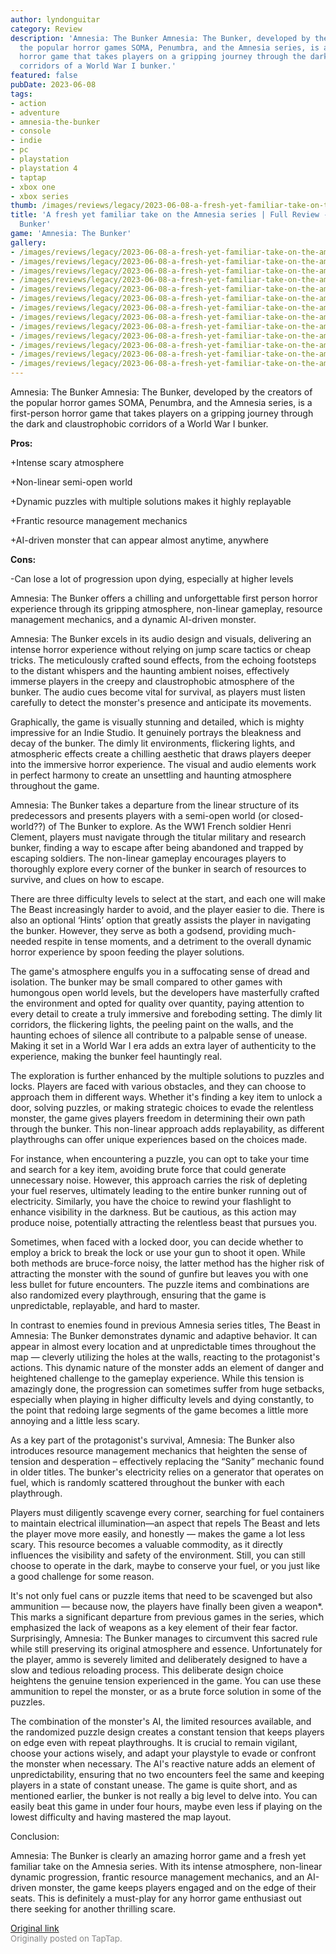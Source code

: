 ```yaml
---
author: lyndonguitar
category: Review
description: 'Amnesia: The Bunker Amnesia: The Bunker, developed by the creators of
  the popular horror games SOMA, Penumbra, and the Amnesia series, is a first-person
  horror game that takes players on a gripping journey through the dark and claustrophobic
  corridors of a World War I bunker.'
featured: false
pubDate: 2023-06-08
tags:
- action
- adventure
- amnesia-the-bunker
- console
- indie
- pc
- playstation
- playstation 4
- taptap
- xbox one
- xbox series
thumb: /images/reviews/legacy/2023-06-08-a-fresh-yet-familiar-take-on-the-amnesia-series--full-review---amnesia-the-bunker-0.avif
title: 'A fresh yet familiar take on the Amnesia series | Full Review - Amnesia: The
  Bunker'
game: 'Amnesia: The Bunker'
gallery:
- /images/reviews/legacy/2023-06-08-a-fresh-yet-familiar-take-on-the-amnesia-series--full-review---amnesia-the-bunker-0.avif
- /images/reviews/legacy/2023-06-08-a-fresh-yet-familiar-take-on-the-amnesia-series--full-review---amnesia-the-bunker-1.avif
- /images/reviews/legacy/2023-06-08-a-fresh-yet-familiar-take-on-the-amnesia-series--full-review---amnesia-the-bunker-2.avif
- /images/reviews/legacy/2023-06-08-a-fresh-yet-familiar-take-on-the-amnesia-series--full-review---amnesia-the-bunker-3.avif
- /images/reviews/legacy/2023-06-08-a-fresh-yet-familiar-take-on-the-amnesia-series--full-review---amnesia-the-bunker-4.avif
- /images/reviews/legacy/2023-06-08-a-fresh-yet-familiar-take-on-the-amnesia-series--full-review---amnesia-the-bunker-5.avif
- /images/reviews/legacy/2023-06-08-a-fresh-yet-familiar-take-on-the-amnesia-series--full-review---amnesia-the-bunker-6.avif
- /images/reviews/legacy/2023-06-08-a-fresh-yet-familiar-take-on-the-amnesia-series--full-review---amnesia-the-bunker-7.avif
- /images/reviews/legacy/2023-06-08-a-fresh-yet-familiar-take-on-the-amnesia-series--full-review---amnesia-the-bunker-8.avif
- /images/reviews/legacy/2023-06-08-a-fresh-yet-familiar-take-on-the-amnesia-series--full-review---amnesia-the-bunker-9.avif
- /images/reviews/legacy/2023-06-08-a-fresh-yet-familiar-take-on-the-amnesia-series--full-review---amnesia-the-bunker-10.avif
- /images/reviews/legacy/2023-06-08-a-fresh-yet-familiar-take-on-the-amnesia-series--full-review---amnesia-the-bunker-11.avif
- /images/reviews/legacy/2023-06-08-a-fresh-yet-familiar-take-on-the-amnesia-series--full-review---amnesia-the-bunker-12.avif
---
```

Amnesia: The Bunker
Amnesia: The Bunker, developed by the creators of the popular horror games SOMA, Penumbra, and the Amnesia series, is a first-person horror game that takes players on a gripping journey through the dark and claustrophobic corridors of a World War I bunker.


**Pros:**


+Intense scary atmosphere

+Non-linear semi-open world

+Dynamic puzzles with multiple solutions makes it highly replayable

+Frantic resource management mechanics

+AI-driven monster that can appear almost anytime, anywhere


**Cons:**


-Can lose a lot of progression upon dying, especially at higher levels

Amnesia: The Bunker offers a chilling and unforgettable first person horror experience through its gripping atmosphere, non-linear gameplay, resource management mechanics, and a dynamic AI-driven monster.

Amnesia: The Bunker excels in its audio design and visuals, delivering an intense horror experience without relying on jump scare tactics or cheap tricks. The meticulously crafted sound effects, from the echoing footsteps to the distant whispers and the haunting ambient noises, effectively immerse players in the creepy and claustrophobic atmosphere of the bunker. The audio cues become vital for survival, as players must listen carefully to detect the monster's presence and anticipate its movements.

Graphically, the game is visually stunning and detailed, which is mighty impressive for an Indie Studio. It genuinely portrays the bleakness and decay of the bunker. The dimly lit environments, flickering lights, and atmospheric effects create a chilling aesthetic that draws players deeper into the immersive horror experience. The visual and audio elements work in perfect harmony to create an unsettling and haunting atmosphere throughout the game.

Amnesia: The Bunker takes a departure from the linear structure of its predecessors and presents players with a semi-open world (or closed-world??) of The Bunker to explore. As the WW1 French soldier Henri Clement, players must navigate through the titular military and research bunker, finding a way to escape after being abandoned and trapped by escaping soldiers. The non-linear gameplay encourages players to thoroughly explore every corner of the bunker in search of resources to survive, and clues on how to escape.

There are three difficulty levels to select at the start, and each one will make The Beast increasingly harder to avoid, and the player easier to die. There is also an optional ‘Hints’ option that greatly assists the player in navigating the bunker. However, they serve as both a godsend, providing much-needed respite in tense moments, and a detriment to the overall dynamic horror experience by spoon feeding the player solutions.

The game's atmosphere engulfs you in a suffocating sense of dread and isolation. The bunker may be small compared to other games with humongous open world levels, but the developers have masterfully crafted the environment and opted for quality over quantity, paying attention to every detail to create a truly immersive and foreboding setting. The dimly lit corridors, the flickering lights, the peeling paint on the walls, and the haunting echoes of silence all contribute to a palpable sense of unease. Making it set in a World War I era adds an extra layer of authenticity to the experience, making the bunker feel hauntingly real.

The exploration is further enhanced by the multiple solutions to puzzles and locks. Players are faced with various obstacles, and they can choose to approach them in different ways. Whether it's finding a key item to unlock a door, solving puzzles, or making strategic choices to evade the relentless monster, the game gives players freedom in determining their own path through the bunker. This non-linear approach adds replayability, as different playthroughs can offer unique experiences based on the choices made.

For instance, when encountering a puzzle, you can opt to take your time and search for a key item, avoiding brute force that could generate unnecessary noise. However, this approach carries the risk of depleting your fuel reserves, ultimately leading to the entire bunker running out of electricity. Similarly, you have the choice to rewind your flashlight to enhance visibility in the darkness. But be cautious, as this action may produce noise, potentially attracting the relentless beast that pursues you.

Sometimes, when faced with a locked door, you can decide whether to employ a brick to break the lock or use your gun to shoot it open. While both methods are bruce-force noisy, the latter method has the higher risk of attracting the monster with the sound of gunfire but leaves you with one less bullet for future encounters. The puzzle items and combinations are also randomized every playthrough, ensuring that the game is unpredictable, replayable, and hard to master.

In contrast to enemies found in previous Amnesia series titles, The Beast in Amnesia: The Bunker demonstrates dynamic and adaptive behavior. It can appear in almost every location and at unpredictable times throughout the map — cleverly utilizing the holes at the walls, reacting to the protagonist's actions. This dynamic nature of the monster adds an element of danger and heightened challenge to the gameplay experience. While this tension is amazingly done, the progression can sometimes suffer from huge setbacks, especially when playing in higher difficulty levels and dying constantly, to the point that redoing large segments of the game becomes a little more annoying and a little less scary.

As a key part of the protagonist's survival, Amnesia: The Bunker also introduces resource management mechanics that heighten the sense of tension and desperation – effectively replacing the “Sanity” mechanic found in older titles. The bunker's electricity relies on a generator that operates on fuel, which is randomly scattered throughout the bunker with each playthrough.

Players must diligently scavenge every corner, searching for fuel containers to maintain electrical illumination—an aspect that repels The Beast and lets the player move more easily, and honestly — makes the game a lot less scary. This resource becomes a valuable commodity, as it directly influences the visibility and safety of the environment. Still, you can still choose to operate in the dark, maybe to conserve your fuel, or you just like a good challenge for some reason.

It's not only fuel cans or puzzle items that need to be scavenged but also ammunition — because now, the players have finally been given a weapon*. This marks a significant departure from previous games in the series, which emphasized the lack of weapons as a key element of their fear factor. Surprisingly, Amnesia: The Bunker manages to circumvent this sacred rule while still preserving its original atmosphere and essence. Unfortunately for the player, ammo is severely limited and deliberately designed to have a slow and tedious reloading process. This deliberate design choice heightens the genuine tension experienced in the game. You can use these ammunition to repel the monster, or as a brute force solution in some of the puzzles.

The combination of the monster's AI, the limited resources available, and the randomized puzzle design creates a constant tension that keeps players on edge even with repeat playthroughs. It is crucial to remain vigilant, choose your actions wisely, and adapt your playstyle to evade or confront the monster when necessary. The AI's reactive nature adds an element of unpredictability, ensuring that no two encounters feel the same and keeping players in a state of constant unease. The game is quite short, and as mentioned earlier, the bunker is not really a big level to delve into. You can easily beat this game in under four hours, maybe even less if playing on the lowest difficulty and having mastered the map layout.

Conclusion:

Amnesia: The Bunker is clearly an amazing horror game and a fresh yet familiar take on the Amnesia series. With its intense atmosphere, non-linear dynamic progression, frantic resource management mechanics, and an AI-driven monster, the game keeps players engaged and on the edge of their seats. This is definitely a must-play for any horror game enthusiast out there seeking for another thrilling scare.

[Original link](https://www.taptap.io/post/5785281)<br><span style="font-size: 0.95em; color: #888;">Originally posted on TapTap.</span>